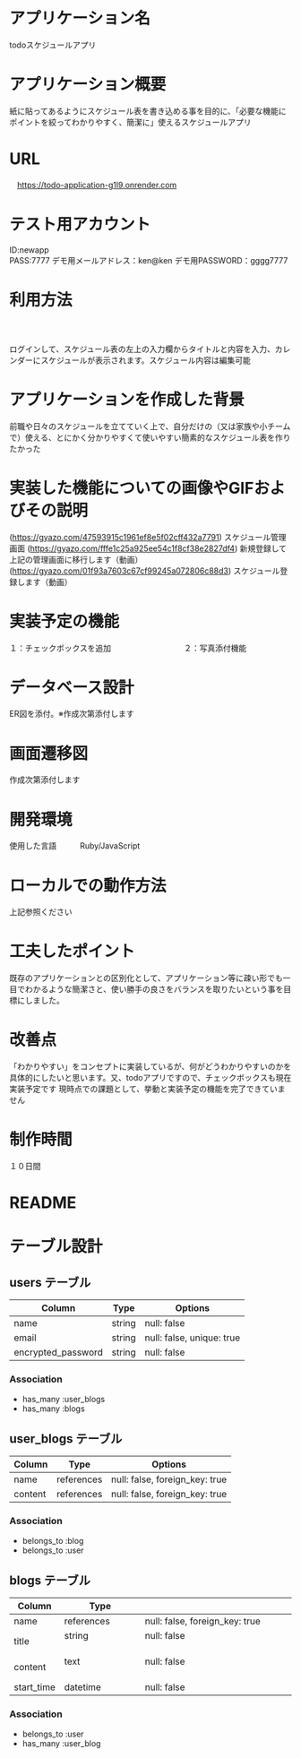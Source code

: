 # アプリケーション名　　　　　	
todoスケジュールアプリ

# アプリケーション概要　　　　
紙に貼ってあるようにスケジュール表を書き込める事を目的に、「必要な機能にポイントを絞ってわかりやすく、簡潔に」使えるスケジュールアプリ

# URL	
　https://todo-application-g1l9.onrender.com

# テスト用アカウント　　　　　　　　
ID:newapp       
PASS:7777
デモ用メールアドレス：ken@ken
デモ用PASSWORD：gggg7777

# 利用方法	　　　　　　　　　　　　　　　　　
ログインして、スケジュール表の左上の入力欄からタイトルと内容を入力、カレンダーにスケジュールが表示されます。スケジュール内容は編集可能

# アプリケーションを作成した背景
前職や日々のスケジュールを立てていく上で、自分だけの（又は家族や小チームで）使える、とにかく分かりやすくて使いやすい簡素的なスケジュール表を作りたかった

# 実装した機能についての画像やGIFおよびその説明
(https://gyazo.com/47593915c1961ef8e5f02cff432a7791)
スケジュール管理画面
(https://gyazo.com/fffe1c25a925ee54c1f8cf38e2827df4)
新規登録して上記の管理画面に移行します（動画）
(https://gyazo.com/01f93a7603c67cf99245a072806c88d3)
スケジュール登録します（動画）

# 実装予定の機能	
１：チェックボックスを追加　　　　　　　　　
２：写真添付機能

# データベース設計	
ER図を添付。※作成次第添付します

# 画面遷移図	
作成次第添付します

# 開発環境	
使用した言語　　　Ruby/JavaScript

# ローカルでの動作方法
上記参照ください

# 工夫したポイント	
既存のアプリケーションとの区別化として、アプリケーション等に疎い形でも一目でわかるような簡潔さと、使い勝手の良さをバランスを取りたいという事を目標にしました。

# 改善点	　　
「わかりやすい」をコンセプトに実装しているが、何がどうわかりやすいのかを具体的にしたいと思います。又、todoアプリですので、チェックボックスも現在実装予定です
現時点での課題として、挙動と実装予定の機能を完了できていません

# 制作時間	
１０日間

# README

# テーブル設計

## users テーブル

| Column             | Type   | Options     |
| ------------------ | ------ | ----------- |
| name               | string | null: false |
| email              | string | null: false, unique: true |
| encrypted_password | string | null: false |

### Association
- has_many :user_blogs
- has_many :blogs

## user_blogs テーブル

| Column    | Type       | Options                        |
| ------    | ---------- | ------------------------------ |
| name      | references | null: false, foreign_key: true |
| content   | references | null: false, foreign_key: true |

### Association

- belongs_to :blog
- belongs_to :user


## blogs テーブル

| Column     | Type       | Options                        |
| -------    | ---------- | ------------------------------ |
| name       | references | null: false, foreign_key: true |
| title      | string 　　　　　　　　| null: false 　　　　　　　　　　　　　　　　　　　　　　　　　　　　　　　　　　　　　　|
| content    | text   　　　　　　　　| null: false 　　　　　　　　　　　　　　　　　　　　　　　　　　　　　　　　　　　　　　|
| start_time | datetime  　　| null: false 　　　　　　　　　　　　　　　　　　　　　　　　　　　　　　　   　|

### Association
- belongs_to :user
- has_many :user_blog

